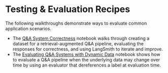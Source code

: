 # Testing & Evaluation Recipes

The following walkthroughs demonstrate ways to evaluate common application scenarios.
- The [Q&A System Correctness](./qa-correctness/qa-correctness.ipynb) notebook walks through creating a dataset for a retrieval-augmented Q&A pipeline, evaluating the responses for correctness, and using LangSmith to iterate and improve.
- The [Evaluating Q&A Systems with Dynamic Data](./dynamic-data/testing_dynamic_data.ipynb) notebook shows how to evaluate a Q&A pipeline when the underlying data may change over time by using an evaluator that dereferences a label at evaluation time.